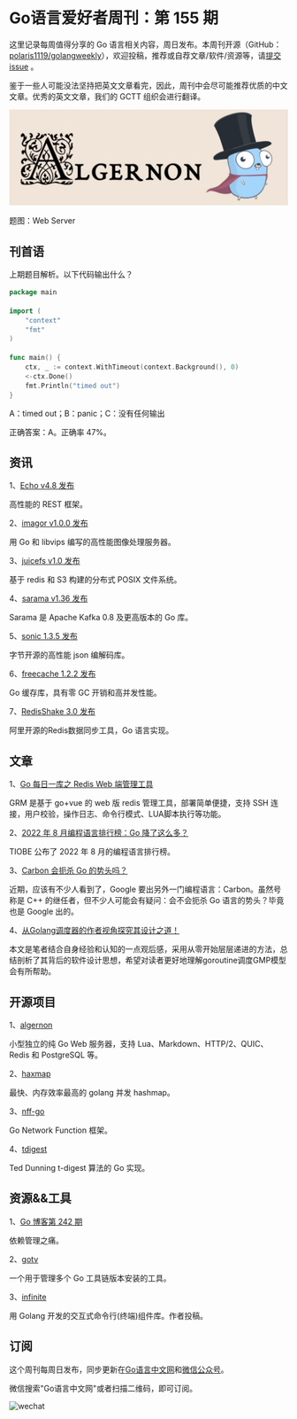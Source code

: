 # Go语言爱好者周刊：第 155 期

这里记录每周值得分享的 Go 语言相关内容，周日发布。本周刊开源（GitHub：[polaris1119/golangweekly](https://github.com/polaris1119/golangweekly)），欢迎投稿，推荐或自荐文章/软件/资源等，请[提交 issue](https://github.com/polaris1119/golangweekly/issues) 。

鉴于一些人可能没法坚持把英文文章看完，因此，周刊中会尽可能推荐优质的中文文章。优秀的英文文章，我们的 GCTT 组织会进行翻译。

![](imgs/issue155/cover.jpeg)

题图：Web Server

## 刊首语

上期题目解析。以下代码输出什么？

```go
package main

import (
	"context"
	"fmt"
)

func main() {
	ctx, _ := context.WithTimeout(context.Background(), 0)
	<-ctx.Done()
	fmt.Println("timed out")
}
```

A：timed out；B：panic；C：没有任何输出

正确答案：A。正确率 47%。

## 资讯

1、[Echo v4.8 发布](https://github.com/labstack/echo/releases/tag/v4.8.0)

高性能的 REST 框架。

2、[imagor v1.0.0 发布](https://github.com/cshum/imagor)

用 Go 和 libvips 编写的高性能图像处理服务器。

3、[juicefs v1.0 发布](https://github.com/juicedata/juicefs)

基于 redis 和 S3 构建的分布式 POSIX 文件系统。

4、[sarama v1.36 发布](https://github.com/Shopify/sarama)

Sarama 是 Apache Kafka 0.8 及更高版本的 Go 库。

5、[sonic 1.3.5 发布](https://github.com/bytedance/sonic)

字节开源的高性能 json 编解码库。

6、[freecache 1.2.2 发布](https://github.com/coocood/freecache)

Go 缓存库，具有零 GC 开销和高并发性能。

7、[RedisShake 3.0 发布](https://github.com/alibaba/RedisShake)

阿里开源的Redis数据同步工具，Go 语言实现。

## 文章

1、[Go 每日一库之 Redis Web 端管理工具](https://mp.weixin.qq.com/s/hJhjNo8Z8ULA0UON8O6meA)

GRM 是基于 go+vue 的 web 版 redis 管理工具，部署简单便捷，支持 SSH 连接，用户校验，操作日志、命令行模式、LUA脚本执行等功能。

2、[2022 年 8 月编程语言排行榜：Go 降了这么多？](https://mp.weixin.qq.com/s/q_LR0vLcHSQV68XksaNQyA)

TIOBE 公布了 2022 年 8 月的编程语言排行榜。

3、[Carbon 会扼杀 Go 的势头吗？](https://mp.weixin.qq.com/s/esKde6mVxZp-O_F7JDzgbA)

近期，应该有不少人看到了，Google 要出另外一门编程语言：Carbon。虽然号称是 C++ 的继任者，但不少人可能会有疑问：会不会扼杀 Go 语言的势头？毕竟也是 Google 出的。

4、[从Golang调度器的作者视角探究其设计之道！](https://mp.weixin.qq.com/s/N1ColaDQtm7-LM5IqrJWqw)

本文是笔者结合自身经验和认知的一点观后感，采用从零开始层层递进的方法，总结剖析了其背后的软件设计思想，希望对读者更好地理解goroutine调度GMP模型会有所帮助。

## 开源项目

1、[algernon](https://github.com/xyproto/algernon)

小型独立的纯 Go Web 服务器，支持 Lua、Markdown、HTTP/2、QUIC、Redis 和 PostgreSQL 等。

2、[haxmap](https://github.com/alphadose/haxmap)

最快、内存效率最高的 golang 并发 hashmap。

3、[nff-go](https://github.com/intel-go/nff-go)

Go Network Function 框架。

4、[tdigest](https://github.com/influxdata/tdigest)

Ted Dunning t-digest 算法的 Go 实现。

## 资源&&工具

1、[Go 博客第 242 期](https://changelog.com/gotime/242)

依赖管理之痛。

2、[gotv](https://github.com/go101/gotv)

一个用于管理多个 Go 工具链版本安装的工具。

3、[infinite](https://github.com/fzdwx/infinite)

用 Golang 开发的交互式命令行(终端)组件库。作者投稿。

## 订阅

这个周刊每周日发布，同步更新在[Go语言中文网](https://studygolang.com/go/weekly)和[微信公众号](https://weixin.sogou.com/weixin?query=Go%E8%AF%AD%E8%A8%80%E4%B8%AD%E6%96%87%E7%BD%91)。

微信搜索"Go语言中文网"或者扫描二维码，即可订阅。

![wechat](imgs/wechat.png)
